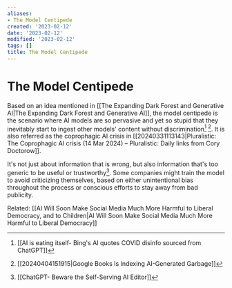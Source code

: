 ```yaml
---
aliases:
- The Model Centipede
created: '2023-02-12'
date: '2023-02-12'
modified: '2023-02-12'
tags: []
title: The Model Centipede
---
```


# The Model Centipede

Based on an idea mentioned in [[The Expanding Dark Forest and Generative AI|The Expanding Dark Forest and Generative AI]], the model centipede is the scenario where AI models are so pervasive and yet so stupid that they inevitably start to ingest other models' content without discrimination[^1] [^3]. It is also referred as the coprophagic AI crisis in [[20240331113143|Pluralistic: The Coprophagic AI crisis (14 Mar 2024) – Pluralistic: Daily links from Cory Doctorow]].

It's not just about information that is wrong, but also information that's too generic to be useful or trustworthy[^2]. Some companies might train the model to avoid criticizing themselves, based on either unintentional bias throughout the process or conscious efforts to stay away from bad publicity.

Related:
[[AI Will Soon Make Social Media Much More Harmful to Liberal Democracy, and to Children|AI Will Soon Make Social Media Much More Harmful to Liberal Democracy]]

[^1]: [[AI is eating itself- Bing's AI quotes COVID disinfo sourced from ChatGPT]]
[^2]: [[ChatGPT- Beware the Self-Serving AI Editor]]
[^3]: [[20240404151915|Google Books Is Indexing AI-Generated Garbage]]